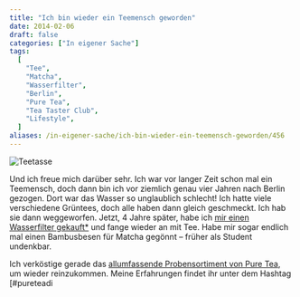 ```yaml
---
title: "Ich bin wieder ein Teemensch geworden"
date: 2014-02-06
draft: false
categories: ["In eigener Sache"]
tags:
  [
    "Tee",
    "Matcha",
    "Wasserfilter",
    "Berlin",
    "Pure Tea",
    "Tea Taster Club",
    "Lifestyle",
  ]
aliases: /in-eigener-sache/ich-bin-wieder-ein-teemensch-geworden/456
---
```


![Teetasse](/images/Foto-1-1024x1024.jpg)

Und ich freue mich darüber sehr. Ich war vor langer Zeit schon mal ein Teemensch, doch dann bin ich vor ziemlich genau vier Jahren nach Berlin gezogen. Dort war das Wasser so unglaublich schlecht! Ich hatte viele verschiedene Grüntees, doch alle haben dann gleich geschmeckt. Ich hab sie dann weggeworfen.
Jetzt, 4 Jahre später, habe ich [mir einen Wasserfilter gekauft\*](http://www.amazon.de/gp/product/B003L20HI4/ref=as_li_ss_tl?ie=UTF8&camp=1638&creative=19454&creativeASIN=B003L20HI4&linkCode=as2&tag=mobizzle-21) und fange wieder an mit Tee. Habe mir sogar endlich mal einen Bambusbesen für Matcha gegönnt – früher als Student undenkbar.

Ich verköstige gerade das [allumfassende Probensortiment von Pure Tea](http://www.puretea.de/tee-shop/pure-tea-probensortimente/probensortiment-pure-tea-komplett.html), um wieder reinzukommen. Meine Erfahrungen findet ihr unter dem Hashtag [#pureteadi
